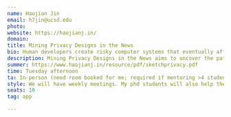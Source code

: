 ```yaml
---
name: Haojian Jin
email: h7jin@ucsd.edu
photo: 
website: https://haojianj.in/
domain: 
title: Mining Privacy Designs in the News
bio: Human developers create risky computer systems that eventually affect human users. Our lab, Data Smith Lab, takes a human-centered approach to (1) help developers create systems with enhanced privacy and security features and (2) help users safeguard their privacy and security.
description: Mining Privacy Designs in the News aims to uncover the patterns, strategies, and tensions in how digital privacy is represented across news media. By analyzing a large corpus of news articles, this work surfaces recurring narratives, metaphors, and framings that shape public understanding of privacy. Through this lens, we can trace how societal norms, stakeholder agendas, and cultural anxieties are reflected in—and influenced by—media discourse, offering a foundation for more responsive design, policy, and public engagement.
summer: https://www.haojianj.in/resource/pdf/sketchprivacy.pdf
time: Tuesday afternoon
ta: In-person (need room booked for me; required if mentoring >4 students in-person)
style: We will have weekly meetings. My phd students will also help the team. The ultimate goal of the research project is to produce a research paper. 
seats: 10
tag: app

---
```

